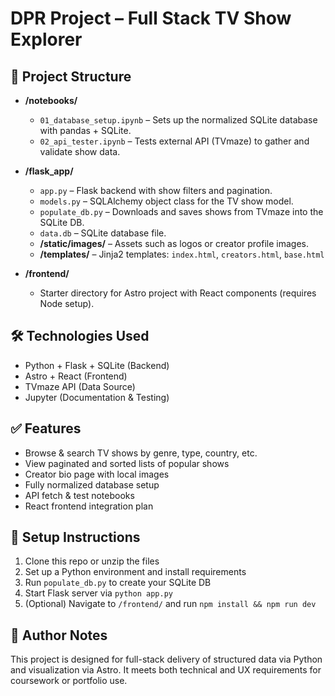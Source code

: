 # DPR Project – Full Stack TV Show Explorer

## 📁 Project Structure

- **/notebooks/**
  - `01_database_setup.ipynb` – Sets up the normalized SQLite database with pandas + SQLite.
  - `02_api_tester.ipynb` – Tests external API (TVmaze) to gather and validate show data.

- **/flask_app/**
  - `app.py` – Flask backend with show filters and pagination.
  - `models.py` – SQLAlchemy object class for the TV show model.
  - `populate_db.py` – Downloads and saves shows from TVmaze into the SQLite DB.
  - `data.db` – SQLite database file.
  - **/static/images/** – Assets such as logos or creator profile images.
  - **/templates/** – Jinja2 templates: `index.html`, `creators.html`, `base.html`

- **/frontend/**
  - Starter directory for Astro project with React components (requires Node setup).

## 🛠 Technologies Used

- Python + Flask + SQLite (Backend)
- Astro + React (Frontend)
- TVmaze API (Data Source)
- Jupyter (Documentation & Testing)

## ✅ Features

- Browse & search TV shows by genre, type, country, etc.
- View paginated and sorted lists of popular shows
- Creator bio page with local images
- Fully normalized database setup
- API fetch & test notebooks
- React frontend integration plan

## 🚀 Setup Instructions

1. Clone this repo or unzip the files
2. Set up a Python environment and install requirements
3. Run `populate_db.py` to create your SQLite DB
4. Start Flask server via `python app.py`
5. (Optional) Navigate to `/frontend/` and run `npm install && npm run dev`

## 🧠 Author Notes

This project is designed for full-stack delivery of structured data via Python and visualization via Astro. It meets both technical and UX requirements for coursework or portfolio use.
